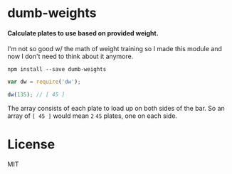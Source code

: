 # dumb-weights
#### Calculate plates to use based on provided weight.

I'm not so good w/ the math of weight training so I made this module and now I
don't need to think about it anymore.

```
npm install --save dumb-weights
```

```js
var dw = require('dw');

dw(135); // [ 45 ]
```

The array consists of each plate to load up on both sides of the bar. So
an array of `[ 45 ]` would mean `2` `45` plates, one on each side.

# License

MIT
